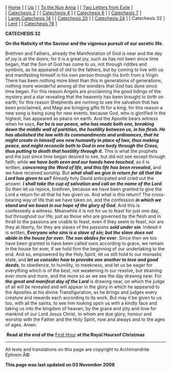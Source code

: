 \[ [Home](index.md) \] \[ [Up](theodore.md) \] \[ [To the Nun Anna](Anna-ep.md) \] \[ [Two Letters from Exile](exile-epp.md) \] \[ [Catechesis 2](ths02.md) \] \[ [Catechesis 4](ths04.md) \] \[ [Catechesis 6](ths06.md) \] \[ [Catechesis 7](ths07.md) \] \[ [Large Catechesis 14](ths14l.md) \] \[ [Catechesis 20](ths20.md) \] \[ [Catechesis 24](ths24.md) \] \[ Catechesis 32 \] \[ [Lent](lent.md) \] \[ [Catechesis 78](Ths78.md) \]

**CATECHESIS 32**

**On the Nativity of the Saviour and the vigorous pursuit of our ascetic life.**

Brethren and Fathers, already the Manifestation of God is near and the day of joy is at the doors; for it is a great joy, such as has not been since time began, that the Son of God has come to us, not through riddles and symbols, as he appeared of old to the fathers, but by coming to live with us and manifesting himself in his own person through his birth from a Virgin. There has been nothing more blest than this in generations of generations, nothing more wonderful among all the wonders that God has done since time began. For this reason Angels are proclaiming the good tidings of the mystery and a star revealing that the heavenly has been brought to birth on earth; for this reason Shepherds are running to see the salvation that has been proclaimed, and Magi are bringing gifts fit for a king; for this reason a new song is being sung for new events, because God, who is glorified in the highest, has appeared as peace on earth. And the Apostle bears witness when he says, ***For he is our peace, who has made both one, breaking down the middle wall of partition, the hostility between us, in his flesh. He has abolished the law with its commandments and ordinances, that he might create in himself one new humanity in place of two, thus making peace, and might reconcile both to God in one body through the Cross, thus putting to death that hostility through it*.** This is what the prophets and the just since time began desired to see, but did not see except through faith; while ***we have both seen and our hands have touched***, as it is written, ***concerning the Word of life, and this life has been revealed*,** and we have received sonship. But ***what shall we give in return for all that the Lord has given to us?*** Already holy David anticipated and cried out the answer. ***I shall take the cup of salvation and call on the name of the Lord***. So then let us rejoice, brethren, because we have been granted to give the Lord a return for all that he has given us. And what is this return? The cross-bearing way of life that we have taken on, and the confession ***in* *which we stand and we boast in our hope of the glory of God***. And this is confessedly a witness. Meanwhile it is not for us to feast for just one day, but throughout our life; just as those who are governed by the flesh and in thrall to the passions are unable to feast, even if they seem to feast, nor are they at liberty, for they are slaves of the passions ***sold under sin***. Indeed it is written, ***Everyone who sins is a slave of sin; but the slave does not abide in the house for ever. The son abides for ever***. Since then we too have been granted to have been called sons according to grace, we remain in the house for ever, if we hold firm the beginning of our undertaking to the end. And so, empowered by the Holy Spirit, let us still hold to our monastic state, and ***let us consider how to provoke one another to love and good deeds***, to obedience, to humility, to meekness, and let us be eager for everything which is of the best, not weakening in our resolve, but straining ever more and more, and the more so as we see the day drawing near. For ***the great and manifest day of the Lord*** is drawing near, on which the judge of all will be revealed and will appear in the glory in which he appeared to the Apostles at his divine Transfiguration, as he brings and judges every creature and rewards each according to its work. But may it be given to us too, with all the saints, to see him looking upon us with a kindly face and taking us into the kingdom of heaven, by the grace and pity and love for mankind of our Lord Jesus Christ, to whom are due glory, honour and worship with the Father and the Holy Spirit, now and always and to the ages of ages. Amen.

 **Read at the end of the** [First Hour](24decRH.md) **at the Royal Hoursof Christmas**

------------------------------------------------------------------------

All texts and translations on this page are copyright to
Archimandrite Ephrem Â©

**This page was last updated on 03 November 2008**
